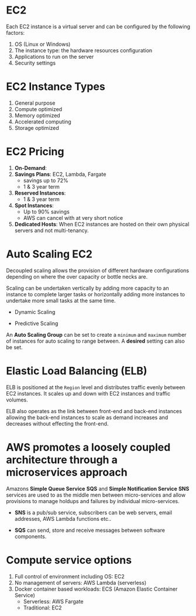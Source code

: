 # EC2

Each EC2 instance is a virtual server and can be configured by the following factors:

1. OS (Linux or Windows)
2. The instance type: the hardware resources configuration
3. Applications to run on the server
4. Security settings

# EC2 Instance Types

1. General purpose
2. Compute optimized
3. Memory optimized
4. Accelerated computing
5. Storage optimized

# EC2 Pricing

1. **On-Demand**:
2. **Savings Plans**: EC2, Lambda, Fargate
   - savings up to 72%
   - 1 & 3 year term
3. **Reserved Instances**:
   - 1 & 3 year term
4. **Spot Instances**:
   - Up to 90% savings
   - AWS can cancel with at very short notice
5. **Dedicated Hosts**:
   When EC2 instances are hosted on their own physical servers and not multi-tenancy.

# Auto Scaling EC2

Decoupled scaling allows the provision of different hardware configurations depending on where the over capacity or bottle necks are.

Scaling can be undertaken vertically by adding more capacity to an instance to complete larger tasks or horizontally adding more instances to undertake more small tasks at the same time.

- Dynamic Scaling

- Predictive Scaling

An **Auto Scaling Group** can be set to create a `minimum` and `maximum` number of instances for auto scaling to range between. A **desired** setting can also be set.

# Elastic Load Balancing (ELB)

ELB is positioned at the `Region` level and distributes traffic evenly between EC2 instances. It scales up and down with EC2 instances and traffic volumes.

ELB also operates as the link between front-end and back-end instances allowing the back-end instances to scale as demand increases and decreases without effecting the front-end.

# AWS promotes a loosely coupled architecture through a microservices approach

Amazons **Simple Queue Service** **SQS** and **Simple Notification Service** **SNS** services are used to as the middle men between micro-services and allow provisions to manage holdups and failures by individual micro-services.

- **SNS** is a pub/sub service, subscribers can be web servers, email addresses, AWS Lambda functions etc..

- **SQS** can send, store and receive messages between software components.

# Compute service options

1. Full control of environment including OS: EC2
2. No management of servers: AWS Lambda (serverless)
3. Docker container based workloads: ECS (Amazon Elastic Container Service)
   - Serverless: AWS Fargate
   - Traditional: EC2
